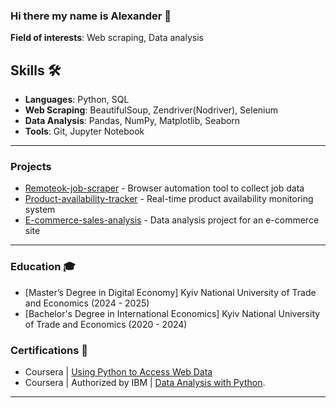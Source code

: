 ### Hi there my name is Alexander 👋

**Field of interests**: Web scraping, Data analysis

## Skills 🛠️ 

- **Languages**: Python, SQL
- **Web Scraping**: BeautifulSoup, Zendriver(Nodriver), Selenium
- **Data Analysis**: Pandas, NumPy, Matplotlib, Seaborn
- **Tools**: Git, Jupyter Notebook

---

### Projects
- [Remoteok-job-scraper](https://github.com/Entire-Circus/Remoteok-job-scraper) - Browser automation tool to collect job data
- [Product-availability-tracker](https://github.com/Entire-Circus/Product-availability-tracker) - Real-time product availability monitoring system
- [E-commerce-sales-analysis](https://github.com/Entire-Circus/E-commerce-sales-analysis) - Data analysis project for an e-commerce site

---

### Education 🎓
- [Master’s Degree in Digital Economy] Kyiv National University of Trade and Economics (2024 - 2025)
- [Bachelor's Degree in International Economics] Kyiv National University of Trade and Economics (2020 - 2024)

### Certifications 📜
- Coursera | [Using Python to Access Web Data](https://www.coursera.org/account/accomplishments/verify/VSQ6E2KORNL2) 
- Coursera | Authorized by IBM | [Data Analysis with Python](https://www.credly.com/earner/earned/badge/5b1627f4-8012-45cf-875d-481869f6a7af).
---
